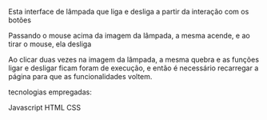 Esta interface de lâmpada que liga e desliga a partir da interação com os botões

Passando o mouse acima da imagem da lâmpada, a mesma acende, e ao tirar o mouse, ela desliga

Ao clicar duas vezes na imagem da lâmpada, a mesma quebra e as funções ligar e desligar ficam foram de execução, e então é necessário recarregar a página para que as funcionalidades voltem.

tecnologias empregadas:

Javascript
HTML
CSS
